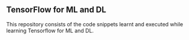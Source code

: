 ## TensorFlow for ML and DL

This repository consists of the code snippets learnt and executed while learning Tensorflow for ML and DL.
